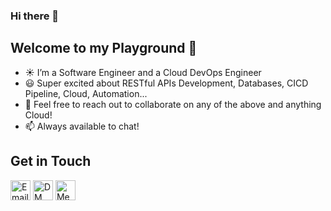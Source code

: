### Hi there 👋

## Welcome to my Playground :rocket:

-  :sunny: I’m a Software Engineer and a Cloud DevOps Engineer
-  :smiley: Super excited about RESTful APIs Development, Databases, CICD Pipeline, Cloud, Automation...
-  👯 Feel free to reach out to collaborate on any of the above and anything Cloud!
-  📫 Always available to chat!

## Get in Touch

[<img src='https://cdn-icons-png.flaticon.com/512/281/281786.png' width='32' title='Email Me!'>](iamdanielchukwuma@gmail.com)
[<img src='https://cdn-icons-png.flaticon.com/512/733/733579.png' width='32' title='DM Me!'>](external.ink?to=https://twitter.com/iamchucksdaniel)
[<img src='https://cdn-icons-png.flaticon.com/512/174/174857.png' width='32' title='Message Me!'>](external.ink?to=https://www.linkedin.com/in/iamdanielchukwuma/)

<!--
**chucksdaniel/chucksdaniel** is a ✨ _special_ ✨ repository because its `README.md` (this file) appears on your GitHub profile.

Here are some ideas to get you started:

- 🔭 I’m currently working on ...
- 🌱 I’m currently learning ...
- 👯 I’m looking to collaborate on ...
- 🤔 I’m looking for help with ...
- 💬 Ask me about ...
- 📫 How to reach me: ...
- 😄 Pronouns: ...
- ⚡ Fun fact: ...
-->
